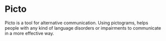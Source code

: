 Picto
=====

Picto is a tool for alternative communication. Using pictograms, helps people with any kind of language disorders or impairments to communicate in a more effective way. 
